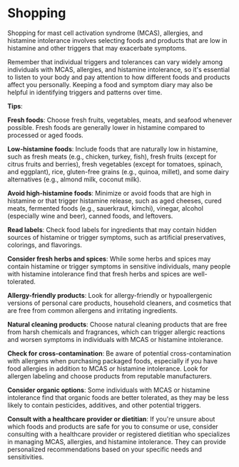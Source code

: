 # Shopping

Shopping for mast cell activation syndrome (MCAS), allergies, and histamine intolerance involves selecting foods and products that are low in histamine and other triggers that may exacerbate symptoms. 

Remember that individual triggers and tolerances can vary widely among individuals with MCAS, allergies, and histamine intolerance, so it's essential to listen to your body and pay attention to how different foods and products affect you personally. Keeping a food and symptom diary may also be helpful in identifying triggers and patterns over time.

**Tips**:

**Fresh foods**: Choose fresh fruits, vegetables, meats, and seafood whenever possible. Fresh foods are generally lower in histamine compared to processed or aged foods.

**Low-histamine foods**: Include foods that are naturally low in histamine, such as fresh meats (e.g., chicken, turkey, fish), fresh fruits (except for citrus fruits and berries), fresh vegetables (except for tomatoes, spinach, and eggplant), rice, gluten-free grains (e.g., quinoa, millet), and some dairy alternatives (e.g., almond milk, coconut milk).

**Avoid high-histamine foods**: Minimize or avoid foods that are high in histamine or that trigger histamine release, such as aged cheeses, cured meats, fermented foods (e.g., sauerkraut, kimchi), vinegar, alcohol (especially wine and beer), canned foods, and leftovers.

**Read labels**: Check food labels for ingredients that may contain hidden sources of histamine or trigger symptoms, such as artificial preservatives, colorings, and flavorings.

**Consider fresh herbs and spices**: While some herbs and spices may contain histamine or trigger symptoms in sensitive individuals, many people with histamine intolerance find that fresh herbs and spices are well-tolerated.

**Allergy-friendly products**: Look for allergy-friendly or hypoallergenic versions of personal care products, household cleaners, and cosmetics that are free from common allergens and irritating ingredients.

**Natural cleaning products**: Choose natural cleaning products that are free from harsh chemicals and fragrances, which can trigger allergic reactions and worsen symptoms in individuals with MCAS or histamine intolerance.

**Check for cross-contamination**: Be aware of potential cross-contamination with allergens when purchasing packaged foods, especially if you have food allergies in addition to MCAS or histamine intolerance. Look for allergen labeling and choose products from reputable manufacturers.

**Consider organic options**: Some individuals with MCAS or histamine intolerance find that organic foods are better tolerated, as they may be less likely to contain pesticides, additives, and other potential triggers.

**Consult with a healthcare provider or dietitian**: If you're unsure about which foods and products are safe for you to consume or use, consider consulting with a healthcare provider or registered dietitian who specializes in managing MCAS, allergies, and histamine intolerance. They can provide personalized recommendations based on your specific needs and sensitivities.
